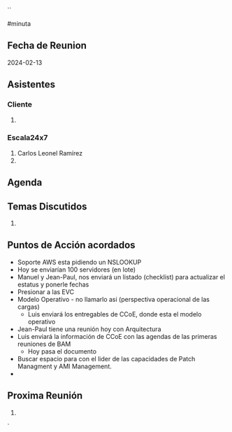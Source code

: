``

#minuta
## Fecha de Reunion
2024-02-13

## Asistentes

### Cliente
1. 
### Escala24x7
1. Carlos Leonel Ramírez
2. 

## Agenda

## Temas Discutidos
1. 

## Puntos de Acción acordados

- Soporte AWS esta pidiendo un NSLOOKUP
- Hoy se enviarían 100 servidores (en lote)
- Manuel y Jean-Paul, nos enviará un listado (checklist) para actualizar el estatus y ponerle fechas
- Presionar a las EVC
- Modelo Operativo - no llamarlo asi (perspectiva operacional de las cargas)
	- Luis enviará los entregables de CCoE, donde esta el modelo operativo
- Jean-Paul tiene una reunión hoy con Arquitectura
- Luis enviará la información de CCoE con las agendas de las primeras reuniones de BAM
	- Hoy pasa el documento
- Buscar espacio para con el lider de las capacidades de Patch Managment y AMI Management.
- 

## Proxima Reunión
1.  

`